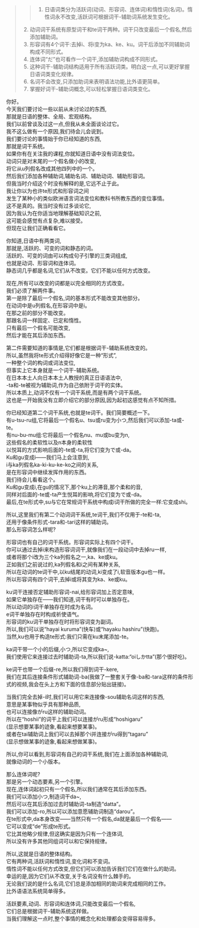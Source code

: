 > > 1. 日语词类分为活跃词(动词、形容词、连体词)和惰性词(名词)。惰性词永不改变,活跃词可根据词干-辅助词系统发生变化。
> 2. 动词词干系统有原型词干和te词干两种。词干只改变最后一个假名,然后添加辅助词。
> 3. 形容词有4个词干:去掉i、将i变为ka、ke、ku。词干后添加不同辅助词构成不同形式。
> 4. 连体词“だ”也可看作一个词干,添加辅助词构成不同形式。
> 5. 这种词干-辅助词结构适用于所有活跃词类。明白这一点,可以更好掌握日语词类变化规律。
> 6. 名词不会改变,只添加助词来表明语法功能,比外语更简单。
> 7. 掌握好词干-辅助词概念,可以轻松掌握日语词类变化。


你好。<br />今天我们要讨论一些以前从未讨论过的东西,<br />那就是日语的整体、全局、宏观结构。<br />我们以前曾谈及过这一点,但我从未全面谈论过它。<br />我不这么做有一个原因,我们待会儿会说到。<br />我们要讨论的事情始于你已经知道的东西,<br />那就是词干系统。<br />如果你有在关注我的课程,你就知道日语中没有词法变位。<br />动词只是对末尾的一个假名做小的改变,<br />将它从u列假名改成其他四列中的一个。<br />然后我们添加各种辅助词,辅助名词、辅助动词、辅助形容词。<br />但我当时介绍这个时没有解释的是,它远不止于此。<br />我让你以为也许te形式和形容词之间<br />发生了某种小的类似欧洲语言词法变位和教科书所教东西的变位事情。<br />这不是真的。我当时没有过多谈论它,<br />因为我认为在你适当地理解基础知识之前,<br />这可能会感觉有点复杂,难以接受。<br />但现在让我们正确看看它。

你知道,日语中有两类词,<br />那就是,活跃的、可变的词和静态的词。<br />活跃的、可变的词由可以构成句子引擎的三类词组成,<br />也就是动词、形容词和连体词。<br />静态词几乎都是名词,它们从不改变。它们不能以任何方式改变。

现在,所有可以改变的词都是以完全相同的方式改变。<br />我们必须了解两件事。<br />第一是除了最后一个假名,词的基本形式不能改变其他部分。<br />在动词中是u列假名,在形容词中是i。<br />在那之前的部分不能改变。<br />那跟名词一样固定、已定和惰性。<br />只有最后一个假名可能改变,<br />然后才能在其后添加东西。

第二件需要知道的事情是,它们都是根据词干-辅助系统改变的。<br />所以,虽然我将te形式介绍得好像它是一种“形式”,<br />一种整个词的构词或词法变位,<br />但事实上它本身就是一个词干-辅助系统。<br />在日本本土人向日本本土人教授的真正日语语法中,<br />-ta和-te被视为辅助词,作为自己依附于词干的实体。<br />所以本质上,动词不仅有一个词干系统,而是有两个词干系统。<br />这也是一开始我没有立即介绍它的部分原因,因为起初这感觉有点不知所措。

你已经知道第二个词干系统,也就是te词干。我们简要概述一下。<br />有u-tsu-ru组,它将最后一个假名u、tsu或ru变为小つ,然后我们可以添加-ta或-te。<br />有nu-bu-mu组:它将最后一个假名nu、mu或bu变为n,<br />这些假名的柔软性以及n本身的柔软性<br />以悦耳的方式影响后面的-te或-ta,将它们变为で或-da。<br />Ku和gu变成i——我们马上会注意到,<br />i与ka列假名ka-ki-ku-ke-ko之间的关系,<br />是在形容词中继续发挥作用的东西。<br />我们待会儿看看这个。<br />Ku和gu变成i,在gu的情况下,那个ku上的滞音,那个柔和的音,<br />同样对后面的-te或-ta产生悦耳的影响,将它们变为で或-da。<br />最后,在te形式中,su与它在常规词干系统中构成i词干所做的完全一样:它变成shi。

所以,这里我们有第二个动词词干系统,te词干,我们不仅用于-te和-ta,<br />还用于像条件形式-tara和-tari这样的辅助词。<br />那么形容词怎么样呢?

形容词也有自己的词干系统。形容词实际上有四个词干。<br />你可以通过去掉i来构造形容词词干,就像我们在一段动词中去掉ru一样,<br />或者将那个i改为三个ka列假名之一,ka、ke或ku。<br />正如我们之前说过的,ka列假名和i之间有某种关系,<br />所以在动词的te词干中,以ku结尾的动词,ki变成了i,软音版本gu也一样。<br />所以形容词有四个词干,去掉i或将其变为ka、ke或ku。

ku词干连接否定辅助形容词-nai,给形容词加上否定意味,<br />如果它单独存在——我们知道,词干有时可以单独存在。<br />所以动词的i词干单独存在时成为名词。<br />e词干单独存在时构成祈使语气。<br />形容词的ku词干单独存在时将形容词变为副词。<br />所以,我们可以说“hayai kuruma”(快车)或“hayaku hashiru”(快跑)。<br />当然,ku也用于构造te形式:我们只需在ku末尾添加-te。

ka词干带一个小的后缀,小つ,所以它变成ka~,<br />我们使用它来连接过去时辅助词-ta,所以我们说-katta:“oiしかtta”(那个很好吃)。

ke词干也带一个后缀-re,所以我们得到词干-kere,<br />我们在其后连接条件形式辅助词-ba(我做了一整套关于像-ba和-tara这样的条件形式的视频,我会在头上方和下面的信息部分贴出链接)。

当我们完全去掉-i时,我们可以用它来连接像-sou辅助名词这样的东西,<br />意思是某事物似乎具有那种品质,<br />也可以连接像がru这样的辅助动词。<br />所以在“hoshii”的词干上我们可以连接がru形成“hoshigaru”<br />(显示想要某事的迹象,看起来想要某事)。<br />或者在tai辅助词上我们可以去掉那个i并连接がru得到“tagaru”<br />(显示想做某事的迹象,看起来想做某事)。

所以,你可以看到,形容词有自己的词干系统,我们在上面添加各种辅助词,<br />就像动词的一个小版本。

那么连体词呢?<br />那是另一个动态要素,另一个引擎。<br />现在,连体词起初只有一个假名,所以我们通常在其后添加东西。<br />我们可以添加小つ,制造词干da~,<br />然后可以在其后添加过去时辅助词-ta制造“datta”。<br />我们可以添加-ro,所以可以添加意愿辅助词制造“darou”。<br />在te形式中,da本身改变——当然只有一个假名,da就是最后一个假名——<br />它可以变成“de”形成te形式。<br />它比其他略少规律,但这确实是因为只有一个连体词,<br />所以没有许多其他同组词可以和它保持规律。

所以,这就是日语的整体结构。<br />它有两种词,活跃词和惰性词,变化词和不变词。<br />惰性词不能以任何方式改变,但它们可以添加告诉我们它们在做什么的助词。<br />幸运的是,因为它们从不改变,关于名词没有什么棘手的。<br />无论我们说的是什么名词,它们总是添加相同的助词来完成相同的工作。<br />比外语语法系统简单得多。

活跃要素,动词、形容词和连体词,只能改变最后一个假名,<br />它们总是根据词干-辅助系统这样做。<br />当我们理解这一点时,整个事情的概念化和处理都会变得容易得多。
